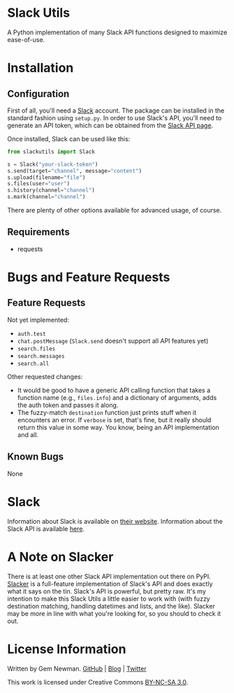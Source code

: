 Slack Utils
===========

A Python implementation of many Slack API functions designed to maximize ease-of-use.

Installation
============

Configuration
-------------

First of all, you'll need a [Slack](http://www.slack.com) account. The package can be installed in the standard fashion using `setup.py`. In order to use Slack's API, you'll need to generate an API token, which can be obtained from the [Slack API page](http://api.slack.com).

Once installed, Slack can be used like this:

```python
from slackutils import Slack

s = Slack("your-slack-token")
s.send(target="channel", message="content")
s.upload(filename="file")
s.files(user="user")
s.history(channel="channel")
s.mark(channel="channel")
```

There are plenty of other options available for advanced usage, of course.

Requirements
------------

* requests

Bugs and Feature Requests
=========================

Feature Requests
----------------

Not yet implemented:

* `auth.test`
* `chat.postMessage` (`Slack.send` doesn't support all API features yet)
* `search.files`
* `search.messages`
* `search.all`

Other requested changes:

* It would be good to have a generic API calling function that takes a function name (e.g., `files.info`) and a dictionary of arguments, adds the auth token and passes it along.
* The fuzzy-match `destination` function just prints stuff when it encounters an error. If `verbose` is set, that's fine, but it really should return this value in some way. You know, being an API implementation and all.

Known Bugs
----------

None

Slack
=====

Information about Slack is available on [their website](http://www.slack.com). Information about the Slack API is available [here](http://api.slack.com).

A Note on Slacker
=================

There is at least one other Slack API implementation out there on PyPI. [Slacker](https://pypi.python.org/pypi/slacker/0.3.3) is a full-feature implementation of Slack's API and does exactly what it says on the tin. Slack's API is powerful, but pretty raw. It's my intention to make this Slack Utils a little easier to work with (with fuzzy destination matching, handling datetimes and lists, and the like). Slacker may be more in line with what you're looking for, so you should to check it out.

License Information
===================

Written by Gem Newman. [GitHub](https://github.com/spurll/) | [Blog](http://www.startleddisbelief.com) | [Twitter](https://twitter.com/spurll)

This work is licensed under Creative Commons [BY-NC-SA 3.0](https://creativecommons.org/licenses/by-nc-sa/3.0/).

